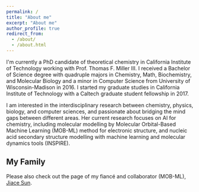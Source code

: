 ```yaml
---
permalink: /
title: "About me"
excerpt: "About me"
author_profile: true
redirect_from: 
  - /about/
  - /about.html
---
```

I'm currently a PhD candidate of theoretical chemistry in California Institute of Technology working with Prof. Thomas F. Miller III. I received a Bachelor of Science degree with quadruple majors in Chemistry, Math, Biochemistry, and Molecular Biology and a minor in Computer Science from University of Wisconsin-Madison in 2016. I started my graduate studies in California Institute of Technology with a Caltech graduate student fellowship in 2017.

I am interested in the interdisciplinary research between chemistry, physics, biology, and computer sciences, and passionate about bridging the mind gaps between different areas. Her current research focuses on AI for chemistry, including molecular modelling by Molecular Orbital-Based Machine Learning (MOB-ML) method for electronic structure, and nucleic acid secondary structure modelling with machine learning and molecular dynamics tools (INSPIRE).


## My Family
Please also check out the page of my fiancé and collaborator (MOB-ML), [Jiace Sun](https://susyustc.github.io).
